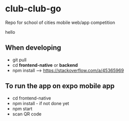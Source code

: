 # club-club-go
Repo for school of cities mobile web/app competition

hello

## When developing
- git pull 
- cd **frontend-native** or **backend** 
- npm install --> https://stackoverflow.com/a/45365969


## To run the app on expo mobile app
- cd frontend-native
- npm install - if not done yet
- npm start
- scan QR code 